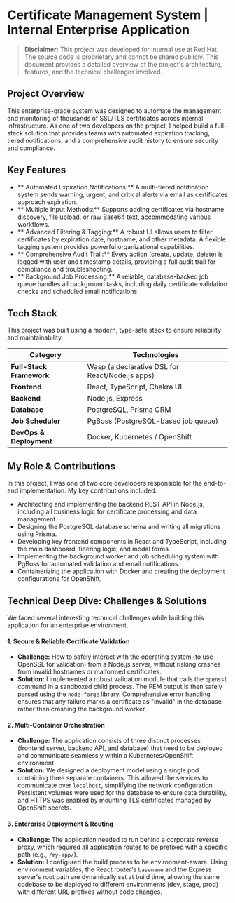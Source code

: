 # Certificate Management System | Internal Enterprise Application

> **Disclaimer:** This project was developed for internal use at Red Hat. The source code is proprietary and cannot be shared publicly. This document provides a detailed overview of the project's architecture, features, and the technical challenges involved.

## Project Overview

This enterprise-grade system was designed to automate the management and monitoring of thousands of SSL/TLS certificates across internal infrastructure. As one of two developers on the project, I helped build a full-stack solution that provides teams with automated expiration tracking, tiered notifications, and a comprehensive audit history to ensure security and compliance.

## Key Features

* ** Automated Expiration Notifications:** A multi-tiered notification system sends warning, urgent, and critical alerts via email as certificates approach expiration.
* ** Multiple Input Methods:** Supports adding certificates via hostname discovery, file upload, or raw Base64 text, accommodating various workflows.
* ** Advanced Filtering & Tagging:** A robust UI allows users to filter certificates by expiration date, hostname, and other metadata. A flexible tagging system provides powerful organizational capabilities.
* ** Comprehensive Audit Trail:** Every action (create, update, delete) is logged with user and timestamp details, providing a full audit trail for compliance and troubleshooting.
* ** Background Job Processing:** A reliable, database-backed job queue handles all background tasks, including daily certificate validation checks and scheduled email notifications.

## Tech Stack

This project was built using a modern, type-safe stack to ensure reliability and maintainability.

| Category          | Technologies                                                                                             |
| ----------------- | -------------------------------------------------------------------------------------------------------- |
| **Full-Stack Framework** | Wasp (a declarative DSL for React/Node.js apps)                                                   |
| **Frontend** | React, TypeScript, Chakra UI                                                                                  |
| **Backend** | Node.js, Express                                                                                               |
| **Database** | PostgreSQL, Prisma ORM                                                                                        |
| **Job Scheduler** | PgBoss (PostgreSQL-based job queue)                                                                      |
| **DevOps & Deployment** | Docker, Kubernetes / OpenShift                                                                     |

## My Role & Contributions

In this project, I was one of two core developers responsible for the end-to-end implementation. My key contributions included:

* Architecting and implementing the backend REST API in Node.js, including all business logic for certificate processing and data management.
* Designing the PostgreSQL database schema and writing all migrations using Prisma.
* Developing key frontend components in React and TypeScript, including the main dashboard, filtering logic, and modal forms.
* Implementing the background worker and job scheduling system with PgBoss for automated validation and email notifications.
* Containerizing the application with Docker and creating the deployment configurations for OpenShift.

## Technical Deep Dive: Challenges & Solutions

We faced several interesting technical challenges while building this application for an enterprise environment.

#### 1. Secure & Reliable Certificate Validation

* **Challenge:** How to safely interact with the operating system (to use OpenSSL for validation) from a Node.js server, without risking crashes from invalid hostnames or malformed certificates.
* **Solution:** I implemented a robust validation module that calls the `openssl` command in a sandboxed child process. The PEM output is then safely parsed using the `node-forge` library. Comprehensive error handling ensures that any failure marks a certificate as "invalid" in the database rather than crashing the background worker.

#### 2. Multi-Container Orchestration

* **Challenge:** The application consists of three distinct processes (frontend server, backend API, and database) that need to be deployed and communicate seamlessly within a Kubernetes/OpenShift environment.
* **Solution:** We designed a deployment model using a single pod containing three separate containers. This allowed the services to communicate over `localhost`, simplifying the network configuration. Persistent volumes were used for the database to ensure data durability, and HTTPS was enabled by mounting TLS certificates managed by OpenShift secrets.

#### 3. Enterprise Deployment & Routing

* **Challenge:** The application needed to run behind a corporate reverse proxy, which required all application routes to be prefixed with a specific path (e.g., `/my-app/`).
* **Solution:** I configured the build process to be environment-aware. Using environment variables, the React router's `basename` and the Express server's root path are dynamically set at build time, allowing the same codebase to be deployed to different environments (dev, stage, prod) with different URL prefixes without code changes.
